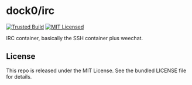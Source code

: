 dock0/irc
=======

[![Trusted Build](http://img.shields.io/badge/trusted-build-green.svg)](https://index.docker.io/u/dock0/irc/)
[![MIT Licensed](http://img.shields.io/badge/license-MIT-green.svg)](https://tldrlegal.com/license/mit-license)

IRC container, basically the SSH container plus weechat.

## License

This repo is released under the MIT License. See the bundled LICENSE file for details.

